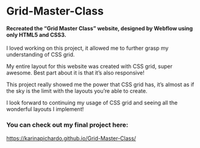 # Grid-Master-Class

#### Recreated the “Grid Master Class” website, designed by Webflow using only HTML5 and CSS3.

I loved working on this project, it allowed me to further grasp my understanding of CSS grid. 

My entire layout for this website was created with CSS grid, super awesome. Best part about it is that it’s also responsive!

This project really showed me the power that CSS grid has, it’s almost as if the sky is the limit with the layouts you’re able to create.

I look forward to continuing my usage of CSS grid and seeing all the wonderful layouts I implement!

### You can check out my final project here:

https://karinapichardo.github.io/Grid-Master-Class/
